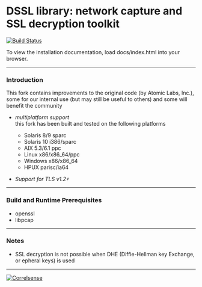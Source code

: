 # DSSL library: network capture and SSL decryption toolkit

[![Build Status](https://travis-ci.org/Correlsense/libdssl.svg?branch=master)](https://travis-ci.org/Correlsense/libdssl)

To view the installation documentation, load docs/index.html into your browser.

----------------------------------------------
### Introduction

This fork contains improvements to the original code (by Atomic Labs, Inc.),<br />
some for our internal use (but may still be useful to others) and some will benefit the community

 * _multiplatform support_<br />
   this fork has been built and tested on the following platforms
   * Solaris 8/9 sparc
   * Solaris 10 i386/sparc
   * AIX 5.3/6.1 ppc
   * Linux x86/x86_64/ppc
   * Windows x86/x86_64
   * HPUX parisc/ia64

 * _Support for TLS v1.2+_

----------------------------------------------
### Build and Runtime Prerequisites

 * openssl
 * libpcap

----------------------------------------------
### Notes

* SSL decryption is not possible when DHE (Diffie-Hellman key Exchange, or epheral keys) is used

----------------------------------------------

[![Correlsense](http://www.correlsense.com/newsite2/wp-content/uploads/logo-cs.png)](http://www.correlsense.com)
